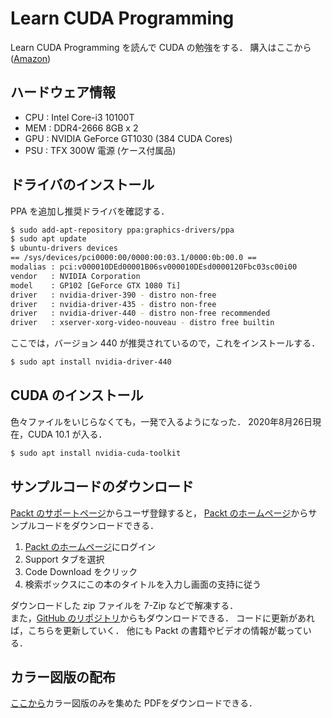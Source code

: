 # Learn CUDA Programming
Learn CUDA Programming を読んで CUDA の勉強をする．
購入はここから([Amazon](https://www.amazon.co.jp/gp/product/B07PTBDWV4?pf_rd_r=TQ981MVTRRJCW6PJX971&pf_rd_p=7392bae8-7129-4d1a-96a9-1cfe0aa13ab3))

## ハードウェア情報
- CPU : Intel Core-i3 10100T
- MEM : DDR4-2666 8GB x 2
- GPU : NVIDIA GeForce GT1030 (384 CUDA Cores)
- PSU : TFX 300W 電源 (ケース付属品)

## ドライバのインストール
PPA を追加し推奨ドライバを確認する．
```bash
$ sudo add-apt-repository ppa:graphics-drivers/ppa
$ sudo apt update
$ ubuntu-drivers devices
== /sys/devices/pci0000:00/0000:00:03.1/0000:0b:00.0 ==
modalias : pci:v000010DEd00001B06sv000010DEsd0000120Fbc03sc00i00
vendor   : NVIDIA Corporation
model    : GP102 [GeForce GTX 1080 Ti]
driver   : nvidia-driver-390 - distro non-free
driver   : nvidia-driver-435 - distro non-free
driver   : nvidia-driver-440 - distro non-free recommended
driver   : xserver-xorg-video-nouveau - distro free builtin
```

ここでは，バージョン 440 が推奨されているので，これをインストールする．
```bash
$ sudo apt install nvidia-driver-440
```

## CUDA のインストール
色々ファイルをいじらなくても，一発で入るようになった．
2020年8月26日現在，CUDA 10.1 が入る．
```bash
$ sudo apt install nvidia-cuda-toolkit
```

## サンプルコードのダウンロード
[Packt のサポートページ](https://www.packtpub.com/support)からユーザ登録すると，
[Packt のホームページ](https://www.packtpub.com)からサンプルコードをダウンロードできる．

1. [Packt のホームページ](https://www.packtpub.com)にログイン
2. Support タブを選択
3. Code Download をクリック
4. 検索ボックスにこの本のタイトルを入力し画面の支持に従う

ダウンロードした zip ファイルを 7-Zip などで解凍する．  
また，[GitHub のリポジトリ](https://github.com/PacktPublishing/Learn-CUDA-Programming)からもダウンロードできる．
コードに更新があれば，こちらを更新していく．
他にも Packt の書籍やビデオの情報が載っている．

## カラー図版の配布
[ここから](https://static.packt-cdn.com/downloads/9781788996242_ColorImages.pdf)カラー図版のみを集めた
PDFをダウンロードできる．